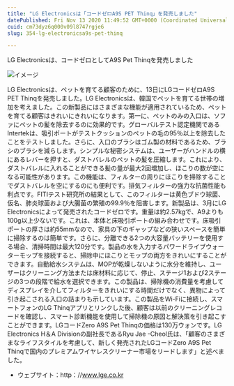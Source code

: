 ```yaml
---
title: "LG Electronicsは「コードゼロA9S PET Thinq」を発売しました"
datePublished: Fri Nov 13 2020 11:49:52 GMT+0000 (Coordinated Universal Time)
cuid: cm73dyz6q000v09l8747rgje6
slug: 354-lg-electronicsa9s-pet-thinq

---
```



LG Electronicsは、コードゼロとしてA9S Pet Thinqを発売しました

![イメージ](https://cdn.hashnode.com/res/hashnode/image/upload/v1739453949858/aafd2268-e2d3-44a5-94b0-f510f0c96ee6.jpeg)

LG Electronicsは、ペットを育てる顧客のために、13日にLGコードゼロA9S PET Thinqを発売しました。LG Electronicsは、韓国でペットを育てる世帯の増加を考えました。この新製品にはさまざまな機能が適用されているため、ペットを育てる顧客はきれいにきれいになります。第一に、ペットのみの入口は、ソファにペットの髪を除去するのに効果的です。グローバルテスト認定機関であるIntertekは、吸引ポートがテストクッションのペットの毛の95％以上を除去したことをテストしました。さらに、入口のブラシはゴム製の材料であるため、ブラシのブラシを減らします。シンプルな秘密システムは、ユーザーがハンドルの横にあるレバーを押すと、ダストバレルのペットの髪を圧縮します。これにより、ダストバレルに入れることができる髪の量が最大2回増加し、ほこりの数が空になる可能性があります。この機能は、フィルターの周りにほこりを掃除することでダストバレルを空にするのにも便利です。排気フィルターの強力な抗菌性能も利点です。FITIテスト研究所の結果として、このフィルターは黄色ブドウ球菌、仮名、肺炎球菌および大腸菌の繁殖の99.9％を阻害します。新製品は、3月にLG Electronicsによって発売されたコードゼロです。重量は約2.57kgで、A9よりも100g以上少ないです。これは、本体と床吸引ポートの組み合わせです。床吸引ポートの厚さは約55mmなので、家具の下のギャップなどの狭いスペースを簡単に掃除するのは簡単です。さらに、分離できる2つの大容量バッテリーを使用する場合、清掃時間は最大120分です。製品の水を入力するパワードライブウォーターモップを接続すると、掃除中にほこりとモップの両方をきれいにすることができます。自動給水システムは、MOPが乾燥しないように水分を維持し、ユーザーはクリーニング方法または床材料に応じて、停止、ステージ1および2ステージの3つの段階で給水を選択できます。この製品は、掃除機の消費量を考慮してディスプレイを介してフィルターをきれいにする時間だけでなく、異物によって引き起こされる入口の詰まりも示しています。この製品をWi-Fiに接続し、スマートフォンのLG Thinqアプリとリンクした後、顧客は以前のクリーニングレコードを確認し、スマート診断機能を使用して掃除機の原因と解決策を引き起こすことができます。LGコードZero A9S Pet Thinqの価格は130万ウォンです。LG Electronics H＆A Divisionの副社長であるRyu Jae -Cheol氏は、「顧客のさまざまなライフスタイルを考慮して、新しく発売されたLGコードZero A9S Pet Thinqで国内のプレミアムワイヤレスクリーナー市場をリードします」と述べました。

- ウェブサイト：http：//www.lge.co.kr